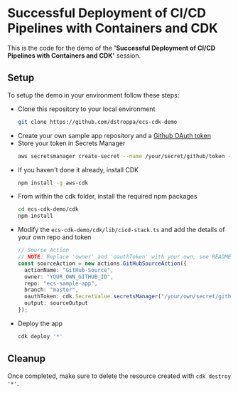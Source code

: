 # Successful Deployment of CI/CD Pipelines with Containers and CDK

This is the code for the demo of the **'Successful Deployment of CI/CD Pipelines with Containers and CDK'** session.

## Setup
To setup the demo in your environment follow these steps:

* Clone this repository to your local environment
    ```bash
    git clone https://github.com/dstroppa/ecs-cdk-demo
    ```
* Create your own sample app repository and a [Github OAuth token](https://help.github.com/en/github/authenticating-to-github/creating-a-personal-access-token-for-the-command-line)
* Store your token in Secrets Manager
    ```bash
    aws secretsmanager create-secret --name /your/secret/github/token --secret-string '{"github-token":"MY_SECRET_TOKEN"}'
    ```
* If you haven't done it already, install CDK
    ```bash
    npm install -g aws-cdk
    ```
* From within the cdk folder, install the required npm packages
    ```bash
    cd ecs-cdk-demo/cdk
    npm install
    ```
* Modify the `ecs-cdk-demo/cdk/lib/cicd-stack.ts` and add the details of your own repo and token
    ```typescript
    // Source Action
    // NOTE: Replace 'owner' and 'oauthToken' with your own, see README.
    const sourceAction = new actions.GitHubSourceAction({
      actionName: "GitHub-Source",
      owner: "YOUR_OWN_GITHUB_ID",
      repo: "ecs-sample-app",
      branch: "master",
      oauthToken: cdk.SecretValue.secretsManager("/your/own/secret/github/token"),
      output: sourceOutput
    });
    ```
* Deploy the app
    ```bash
    cdk deploy '*'
    ```

## Cleanup
Once completed, make sure to delete the resource created with `cdk destroy '*'`.
